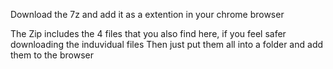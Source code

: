 Download the 7z and add it as a extention in your chrome browser

The Zip includes the 4 files that you also find here, if you feel safer downloading the induvidual files
Then just put them all into a folder and add them to the browser
